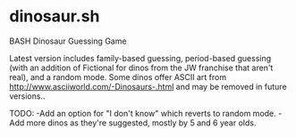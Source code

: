 # dinosaur.sh
BASH Dinosaur Guessing Game

Latest version includes family-based guessing, period-based guessing (with an addition of Fictional for dinos from the JW franchise that aren't real), and a random mode. Some dinos offer ASCII art from http://www.asciiworld.com/-Dinosaurs-.html and may be removed in future versions..

TODO:
-Add an option for "I don't know" which reverts to random mode.
-Add more dinos as they're suggested, mostly by 5 and 6 year olds.
